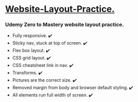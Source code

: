 <h1><ins> Website-Layout-Practice.</ins></h1>

<h3>Udemy Zero to Mastery website layout practice.</h3>

<ul>
  <li>Fully responsive. ✔️</li>
  <li>Sticky nav, stuck at top of screen.  ✔️</li>
  <li>Flex box layout.  ✔️</li>
  <li>CSS grid layout.  ✔️</li>
  <li>CSS cheatsheet link in nav.  ✔️</li>
  <li>Transforms.  ✔️ </li>
  <li>Pictures are the correct size.  ✔️</li>
  <li>Removed margin from body and browser default styling.  ✔️</li>
  <li>All elements run full width of screen.  ✔️</li>
</ul>
